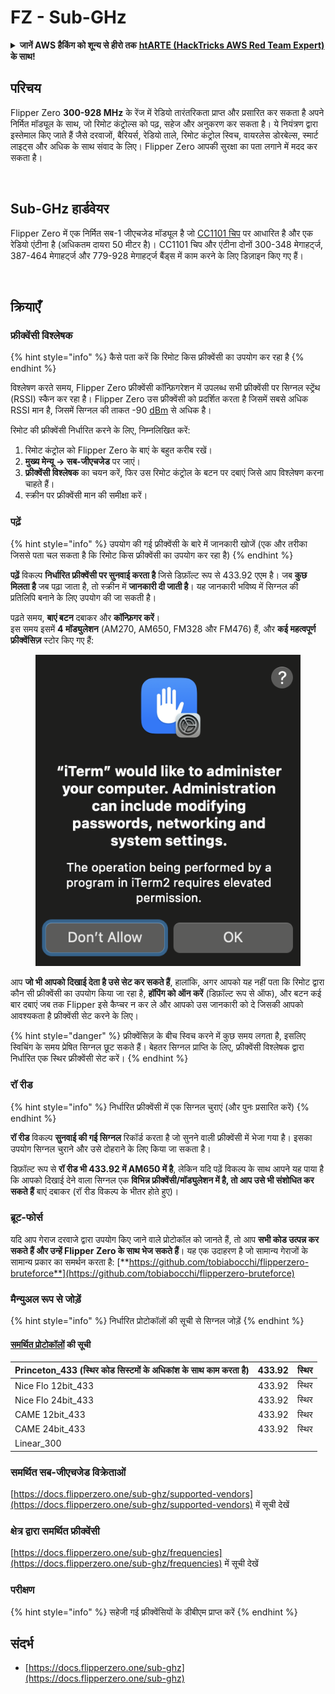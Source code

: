 # FZ - Sub-GHz

<details>

<summary><strong>जानें AWS हैकिंग को शून्य से हीरो तक</strong> <a href="https://training.hacktricks.xyz/courses/arte"><strong>htARTE (HackTricks AWS Red Team Expert)</strong></a><strong> के साथ!</strong></summary>

HackTricks का समर्थन करने के अन्य तरीके:

* अगर आप चाहते हैं कि आपकी **कंपनी HackTricks में विज्ञापित हो** या **HackTricks को PDF में डाउनलोड करें** तो [**सदस्यता योजनाएं देखें**](https://github.com/sponsors/carlospolop)!
* [**आधिकारिक PEASS और HackTricks स्वैग**](https://peass.creator-spring.com) प्राप्त करें
* हमारे विशेष [**NFTs**](https://opensea.io/collection/the-peass-family) संग्रह, **The PEASS Family** की खोज करें
* **शामिल हों** 💬 [**डिस्कॉर्ड समूह**](https://discord.gg/hRep4RUj7f) या [**टेलीग्राम समूह**](https://t.me/peass) या हमें **ट्विटर** 🐦 [**@carlospolopm**](https://twitter.com/hacktricks\_live)** पर फॉलो** करें।
* **अपने हैकिंग ट्रिक्स साझा करें** द्वारा PRs सबमिट करके [**HackTricks**](https://github.com/carlospolop/hacktricks) और [**HackTricks Cloud**](https://github.com/carlospolop/hacktricks-cloud) github repos में।

</details>

## परिचय <a href="#kfpn7" id="kfpn7"></a>

Flipper Zero **300-928 MHz** के रेंज में रेडियो तारंतरिकता प्राप्त और प्रसारित कर सकता है अपने निर्मित मॉड्यूल के साथ, जो रिमोट कंट्रोल्स को पढ़, सहेज और अनुकरण कर सकता है। ये नियंत्रण द्वारा इस्तेमाल किए जाते हैं जैसे दरवाजों, बैरियर्स, रेडियो ताले, रिमोट कंट्रोल स्विच, वायरलेस डोरबेल्स, स्मार्ट लाइट्स और अधिक के साथ संवाद के लिए। Flipper Zero आपकी सुरक्षा का पता लगाने में मदद कर सकता है।

<figure><img src="../../../.gitbook/assets/image (3) (2) (1).png" alt=""><figcaption></figcaption></figure>

## Sub-GHz हार्डवेयर <a href="#kfpn7" id="kfpn7"></a>

Flipper Zero में एक निर्मित सब-1 जीएचजेड मॉड्यूल है जो [﻿](https://www.st.com/en/nfc/st25r3916.html#overview)﻿[CC1101 चिप](https://www.ti.com/lit/ds/symlink/cc1101.pdf) पर आधारित है और एक रेडियो एंटीना है (अधिकतम दायरा 50 मीटर है)। CC1101 चिप और एंटीना दोनों 300-348 मेगाहर्ट्ज, 387-464 मेगाहर्ट्ज और 779-928 मेगाहर्ट्ज बैंड्स में काम करने के लिए डिज़ाइन किए गए हैं।

<figure><img src="../../../.gitbook/assets/image (1) (8) (1).png" alt=""><figcaption></figcaption></figure>

## क्रियाएँ

### फ्रीक्वेंसी विश्लेषक

{% hint style="info" %}
कैसे पता करें कि रिमोट किस फ्रीक्वेंसी का उपयोग कर रहा है
{% endhint %}

विश्लेषण करते समय, Flipper Zero फ्रीक्वेंसी कॉन्फ़िगरेशन में उपलब्ध सभी फ्रीक्वेंसी पर सिग्नल स्ट्रेंथ (RSSI) स्कैन कर रहा है। Flipper Zero उस फ्रीक्वेंसी को प्रदर्शित करता है जिसमें सबसे अधिक RSSI मान है, जिसमें सिग्नल की ताकत -90 [dBm](https://en.wikipedia.org/wiki/DBm) से अधिक है।

रिमोट की फ्रीक्वेंसी निर्धारित करने के लिए, निम्नलिखित करें:

1. रिमोट कंट्रोल को Flipper Zero के बाएं के बहुत करीब रखें।
2. **मुख्य मेन्यू** **→ सब-जीएचजेड** पर जाएं।
3. **फ्रीक्वेंसी विश्लेषक** का चयन करें, फिर उस रिमोट कंट्रोल के बटन पर दबाएं जिसे आप विश्लेषण करना चाहते हैं।
4. स्क्रीन पर फ्रीक्वेंसी मान की समीक्षा करें।

### पढ़ें

{% hint style="info" %}
उपयोग की गई फ्रीक्वेंसी के बारे में जानकारी खोजें (एक और तरीका जिससे पता चल सकता है कि रिमोट किस फ्रीक्वेंसी का उपयोग कर रहा है)
{% endhint %}

**पढ़ें** विकल्प **निर्धारित फ्रीक्वेंसी पर सुनवाई करता है** जिसे डिफ़ॉल्ट रूप से 433.92 एएम है। जब **कुछ मिलता है** जब पढ़ा जाता है, तो स्क्रीन में **जानकारी दी जाती है**। यह जानकारी भविष्य में सिग्नल की प्रतिलिपि बनाने के लिए उपयोग की जा सकती है।

पढ़ते समय, **बाएं बटन** दबाकर और **कॉन्फ़िगर करें**।\
इस समय इसमें **4 मॉड्युलेशन** (AM270, AM650, FM328 और FM476) हैं, और **कई महत्वपूर्ण फ्रीक्वेंसिज़** स्टोर किए गए हैं:

<figure><img src="../../../.gitbook/assets/image (28).png" alt=""><figcaption></figcaption></figure>

आप **जो भी आपको दिखाई देता है उसे सेट कर सकते हैं**, हालांकि, अगर आपको यह नहीं पता कि रिमोट द्वारा कौन सी फ्रीक्वेंसी का उपयोग किया जा रहा है, **हॉपिंग को ऑन करें** (डिफ़ॉल्ट रूप से ऑफ), और बटन कई बार दबाएं जब तक Flipper इसे कैप्चर न कर ले और आपको उस जानकारी को दे जिसकी आपको आवश्यकता है फ्रीक्वेंसी सेट करने के लिए।

{% hint style="danger" %}
फ्रीक्वेंसिज़ के बीच स्विच करने में कुछ समय लगता है, इसलिए स्विचिंग के समय प्रेषित सिग्नल छूट सकते हैं। बेहतर सिग्नल प्राप्ति के लिए, फ्रीक्वेंसी विश्लेषक द्वारा निर्धारित एक स्थिर फ्रीक्वेंसी सेट करें।
{% endhint %}

### **रॉ रीड**

{% hint style="info" %}
निर्धारित फ्रीक्वेंसी में एक सिग्नल चुराएं (और पुनः प्रसारित करें)
{% endhint %}

**रॉ रीड** विकल्प **सुनवाई की गई सिग्नल** रिकॉर्ड करता है जो सुनने वाली फ्रीक्वेंसी में भेजा गया है। इसका उपयोग सिग्नल चुराने और उसे दोहराने के लिए किया जा सकता है।

डिफ़ॉल्ट रूप से **रॉ रीड भी 433.92 में AM650 में है**, लेकिन यदि पढ़ें विकल्प के साथ आपने यह पाया है कि आपको दिखाई देने वाला सिग्नल एक **विभिन्न फ्रीक्वेंसी/मॉड्युलेशन में है, तो आप उसे भी संशोधित कर सकते हैं** बाएं दबाकर (रॉ रीड विकल्प के भीतर होते हुए)।

### ब्रूट-फोर्स

यदि आप गेराज दरवाजे द्वारा उपयोग किए जाने वाले प्रोटोकॉल को जानते हैं, तो आप **सभी कोड उत्पन्न कर सकते हैं और उन्हें Flipper Zero के साथ भेज सकते हैं**। यह एक उदाहरण है जो सामान्य गेराजों के सामान्य प्रकार का समर्थन करता है: [**https://github.com/tobiabocchi/flipperzero-bruteforce**](https://github.com/tobiabocchi/flipperzero-bruteforce)

### मैन्युअल रूप से जोड़ें

{% hint style="info" %}
निर्धारित प्रोटोकॉलों की सूची से सिग्नल जोड़ें
{% endhint %}

#### [समर्थित प्रोटोकॉलों](https://docs.flipperzero.one/sub-ghz/add-new-remote) की सूची <a href="#id-3iglu" id="id-3iglu"></a>

| Princeton\_433 (स्थिर कोड सिस्टमों के अधिकांश के साथ काम करता है) | 433.92 | स्थिर  |
| --------------------------------------------------------------- | ------ | ------- |
| Nice Flo 12bit\_433                                             | 433.92 | स्थिर  |
| Nice Flo 24bit\_433                                             | 433.92 | स्थिर  |
| CAME 12bit\_433                                                 | 433.92 | स्थिर  |
| CAME 24bit\_433                                                 | 433.92 | स्थिर  |
| Linear\_300
### समर्थित सब-जीएचजेड विक्रेताओं

[https://docs.flipperzero.one/sub-ghz/supported-vendors](https://docs.flipperzero.one/sub-ghz/supported-vendors) में सूची देखें

### क्षेत्र द्वारा समर्थित फ्रीक्वेंसी

[https://docs.flipperzero.one/sub-ghz/frequencies](https://docs.flipperzero.one/sub-ghz/frequencies) में सूची देखें

### परीक्षण

{% hint style="info" %}
सहेजी गई फ्रीक्वेंसियों के डीबीएम प्राप्त करें
{% endhint %}

## संदर्भ

* [https://docs.flipperzero.one/sub-ghz](https://docs.flipperzero.one/sub-ghz)
